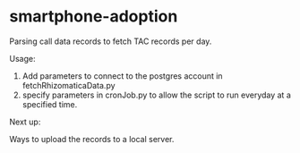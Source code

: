 # smartphone-adoption

Parsing call data records to fetch TAC records per day. 

Usage:

  1. Add parameters to connect to the postgres account in fetchRhizomaticaData.py
  2. specify parameters in cronJob.py to allow the script to run everyday at a specified time.
 
Next up:

  Ways to upload the records to a local server.
